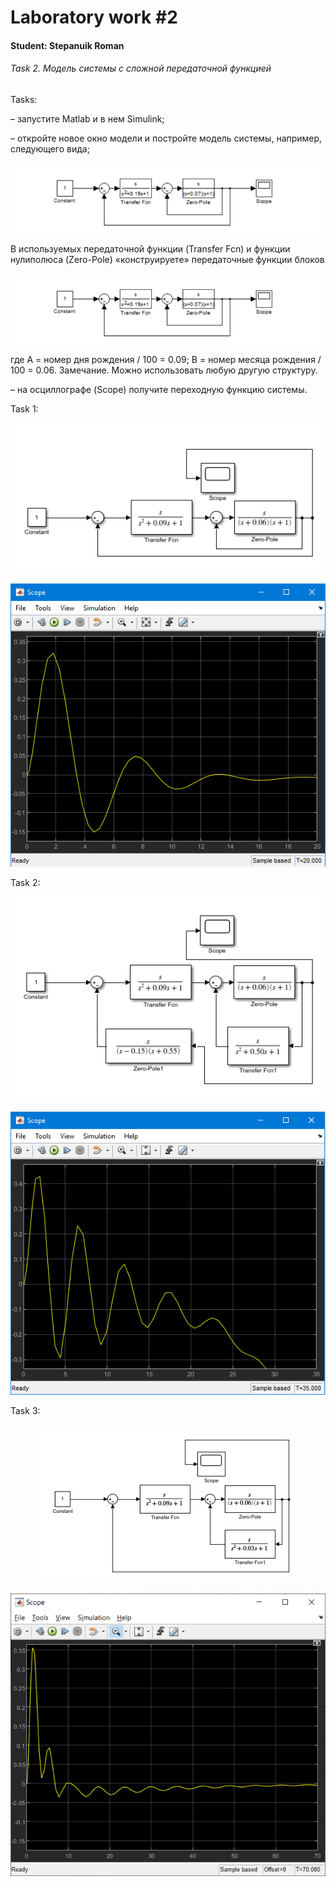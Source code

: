 # Laboratory work #2

#### Student: Stepanuik Roman

###### Task 2. Модель системы с сложной передаточной функцией 

Tasks:

– запустите Matlab и в нем Simulink;

– откройте новое окно модели и постройте модель системы, например,
следующего вида;

<p align="center">
    <img src="images/image1.png" >
</p>

В используемых передаточной функции (Transfer Fcn) и функции нулиполюса (Zero-Pole) «конструируете» передаточные функции блоков

<p align="center">
    <img src="images/image1.png" >
</p>

где А = номер дня рождения / 100 = 0.09; В = номер месяца рождения / 100 = 0.06.
Замечание. Можно использовать любую другую структуру.

– на осциллографе (Scope) получите переходную функцию системы. 

Task 1:

<p align="center">
    <img src="images/model1.png" >
</p>

<p align="center">
    <img src="images/scope1.png" >
</p>

Task 2:

<p align="center">
    <img src="images/model2.png" >
</p>

<p align="center">
    <img src="images/scope2.png" >
</p>

Task 3:

<p align="center">
    <img src="images/model3.png" >
</p>

<p align="center">
    <img src="images/scope3.png" >
</p>

